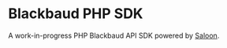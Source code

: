 # Blackbaud PHP SDK

A work-in-progress PHP Blackbaud API SDK powered by [Saloon](https://github.com/saloonphp/saloon).
